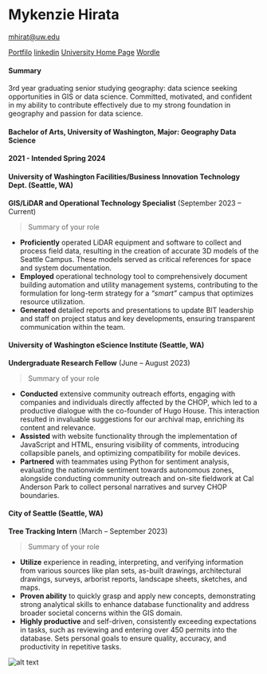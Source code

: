 # Mykenzie Hirata

mhirat@uw.edu

[Portfilo](https://arcg.is/1Kf0890)
[linkedin](www.linkedin.com/in/mykenzie-h-267945213)
[University Home Page](https://www.washington.edu/)
[Wordle](https://www.nytimes.com/games/wordle/index.html)

#### Summary

3rd year graduating senior studying geography: data science seeking opportunities in GIS or data science. Committed, motivated, and confident in my ability to contribute effectively due to my strong foundation in geography and passion for data science.

#### Bachelor of Arts, University of Washington, Major: Geography Data Science
#### 2021 - Intended Spring 2024

#### University of Washington Facilities/Business Innovation Technology Dept.	(Seattle, WA)

**GIS/LiDAR and Operational Technology Specialist** (September 2023 – Current)

> Summary of your role

- **Proficiently** operated LiDAR equipment and software to collect and process field data, resulting in the creation of accurate 3D models of the Seattle Campus. These models served as critical references for space and system documentation.
- **Employed** operational technology tool to comprehensively document building automation and utility management systems, contributing to the formulation for long-term strategy for a _“smart”_ campus that optimizes resource utilization.
- **Generated** detailed reports and presentations to update BIT leadership and staff on project status and key developments, ensuring transparent communication within the team.


#### University of Washington eScience Institute	(Seattle, WA)

**Undergraduate Research Fellow** (June – August 2023)

> Summary of your role

- **Conducted** extensive community outreach efforts, engaging with companies and individuals directly affected by the CHOP, which led to a productive dialogue with the co-founder of Hugo House. This interaction resulted in invaluable suggestions for our archival map, enriching its content and relevance.
- **Assisted** with website functionality through the implementation of JavaScript and HTML, ensuring visibility of comments, introducing collapsible panels, and optimizing compatibility for mobile devices.
- **Partnered** with teammates using Python for sentiment analysis, evaluating the nationwide sentiment towards autonomous zones, alongside conducting community outreach and on-site fieldwork at Cal Anderson Park to collect personal narratives and survey CHOP boundaries.


#### City of Seattle (Seattle, WA)

**Tree Tracking Intern** (March – September 2023)

> Summary of your role

-	**Utilize** experience in reading, interpreting, and verifying information from various sources like plan sets, as-built drawings, architectural drawings, surveys, arborist reports, landscape sheets, sketches, and maps.
-	**Proven ability** to quickly grasp and apply new concepts, demonstrating strong analytical skills to enhance database functionality and address broader societal concerns within the GIS domain.
-	**Highly productive** and self-driven, consistently exceeding expectations in tasks, such as reviewing and entering over 450 permits into the database. Sets personal goals to ensure quality, accuracy, and productivity in repetitive tasks.

![alt text](https://media.istockphoto.com/id/871802194/photo/smiling-young-female-entrepreneur-working-on-a-laptop-at-home.jpg?s=612x612&w=0&k=20&c=cfYIc4SLau5iuCVWPVHtK9FcyfgapsIW5D7dPP4KbE0=)
